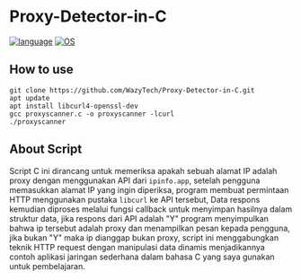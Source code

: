 # Proxy-Detector-in-C
[![language](https://img.shields.io/badge/language-C-239120)](/)
[![OS](https://img.shields.io/badge/OS-linux-0078D4)](/)

## How to use
```shell
git clone https://github.com/WazyTech/Proxy-Detector-in-C.git
apt update
apt install libcurl4-openssl-dev
gcc proxyscanner.c -o proxyscanner -lcurl
./proxyscanner
```

## About Script
Script C ini dirancang untuk memeriksa apakah sebuah alamat IP adalah proxy dengan menggunakan API dari `ipinfo.app`, setelah pengguna memasukkan alamat IP yang ingin diperiksa, program membuat permintaan HTTP menggunakan pustaka `libcurl` ke API tersebut, Data respons kemudian diproses melalui fungsi callback untuk menyimpan hasilnya dalam struktur data, jika respons dari API adalah "Y" program menyimpulkan bahwa ip tersebut adalah proxy dan menampilkan pesan kepada pengguna, jika bukan "Y" maka ip dianggap bukan proxy, script ini menggabungkan teknik HTTP request dengan manipulasi data dinamis menjadikannya contoh aplikasi jaringan sederhana dalam bahasa C yang saya gunakan untuk pembelajaran.
